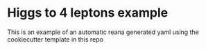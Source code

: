 # Higgs to 4 leptons example

This is an example of an automatic reana generated yaml using the cookiecutter template in this repo

